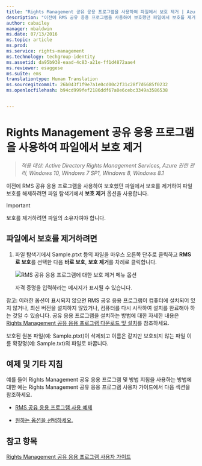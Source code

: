 ```yaml
---
title: "Rights Management 공유 응용 프로그램을 사용하여 파일에서 보호 제거 | Azure RMS"
description: "이전에 RMS 공유 응용 프로그램을 사용하여 보호했던 파일에서 보호를 제거하여 파일 보호를 해제하려면 파일 탐색기에서 보호 제거 옵션을 사용합니다."
author: cabailey
manager: mbaldwin
ms.date: 07/13/2016
ms.topic: article
ms.prod: 
ms.service: rights-management
ms.technology: techgroup-identity
ms.assetid: da95b938-eaad-4c83-a21e-ff1d4872aae4
ms.reviewer: esaggese
ms.suite: ems
translationtype: Human Translation
ms.sourcegitcommit: 26b043f1f9e7a1e0cd00c2f31c28f7d6685f0232
ms.openlocfilehash: b94cd999fef2186ddf67a0e6cebc3349a3586538


---
```


# Rights Management 공유 응용 프로그램을 사용하여 파일에서 보호 제거

>*적용 대상: Active Directory Rights Management Services, Azure 권한 관리, Windows 10, Windows 7 SP1, Windows 8, Windows 8.1*

이전에 RMS 공유 응용 프로그램을 사용하여 보호했던 파일에서 보호를 제거하여 파일 보호를 해제하려면 파일 탐색기에서 **보호 제거** 옵션을 사용합니다.

> [!IMPORTANT]
> 보호를 제거하려면 파일의 소유자여야 합니다.

## 파일에서 보호를 제거하려면

1.  파일 탐색기에서 Sample.ptxt 등의 파일을 마우스 오른쪽 단추로 클릭하고 **RMS로 보호**를 선택한 다음 **바로 보호**, **보호 제거**를 차례로 클릭합니다.

    ![RMS 공유 응용 프로그램에 대한 보호 제거 메뉴 옵션](../media/ADRMS_MSRMSApp_RemoveProtection.png)

    자격 증명을 입력하라는 메시지가 표시될 수 있습니다.

참고: 이러한 옵션이 표시되지 않으면 RMS 공유 응용 프로그램이 컴퓨터에 설치되어 있지 않거나, 최신 버전을 설치하지 않았거나, 컴퓨터를 다시 시작하여 설치를 완료해야 하는 것일 수 있습니다. 공유 응용 프로그램을 설치하는 방법에 대한 자세한 내용은 [Rights Management 공유 응용 프로그램 다운로드 및 설치](install-sharing-app.md)를 참조하세요.

보호된 원본 파일(예: Sample.ptxt)이 삭제되고 이름은 같지만 보호되지 않는 파일 이름 확장명(예: Sample.txt)의 파일로 바꿉니다.

## 예제 및 기타 지침
예를 들어 Rights Management 공유 응용 프로그램 및 방법 지침을 사용하는 방법에 대한 예는 Rights Management 공유 응용 프로그램 사용자 가이드에서 다음 섹션을 참조하세요.

-   [RMS 공유 응용 프로그램 사용 예제](sharing-app-user-guide.md#examples-for-using-the-rms-sharing-application)

-   [원하는 옵션을 선택하세요.](sharing-app-user-guide.md#what-do-you-want-to-do)

## 참고 항목
[Rights Management 공유 응용 프로그램 사용자 가이드](sharing-app-user-guide.md)



<!--HONumber=Aug16_HO4-->


